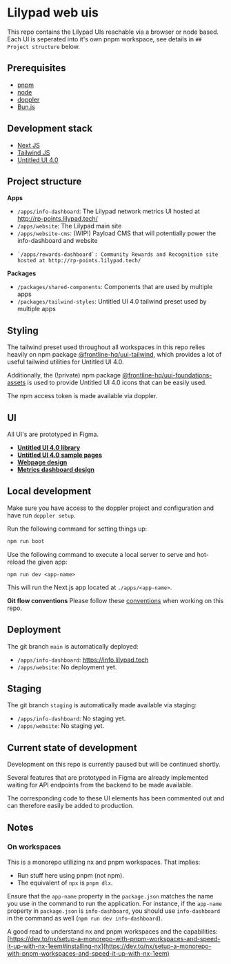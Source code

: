 # Lilypad web uis

This repo contains the Lilypad UIs reachable via a browser or node based.
Each UI is seperated into it's own pnpm workspace, see details in `## Project structure` below.

## Prerequisites

- [pnpm](https://pnpm.io/installation)
- [node](https://nodejs.org/en/download/package-manager)
- [doppler](https://docs.doppler.com/docs/install-cli)
- [Bun.js](https://bun.sh/docs/installation)

## Development stack

- [Next JS](https://nextjs.org/)
- [Tailwind JS](https://tailwindcss.com/)
- [Untitled UI 4.0](https://www.untitledui.com/)

## Project structure

**Apps**

- `/apps/info-dashboard`: The Lilypad network metrics UI hosted at http://rp-points.lilypad.tech/
    <!-- https://info.lilypad.tech -->
- `/apps/website`: The Lilypad main site
- `/apps/website-cms`: (WIP!) Payload CMS that will potentially power the info-dashboard and website
-     `/apps/rewards-dashboard`: Community Rewards and Recognition site hosted at http://rp-points.lilypad.tech/
  <!-- https://oss.lilypad.tech -->

**Packages**

- `/packages/shared-components`: Components that are used by multiple apps
- `/packages/tailwind-styles`: Untitled UI 4.0 tailwind preset used by multiple apps

## Styling

The tailwind preset used throughout all workspaces in this repo relies heavily on npm package [@frontline-hq/uui-tailwind](https://www.npmjs.com/package/@frontline-hq/uui-tailwind), which provides a lot of useful tailwind utilities for Untitled UI 4.0.

Additionally, the (!private) npm package [@frontline-hq/uui-foundations-assets](https://www.npmjs.com/package/@frontline-hq/uui-foundations-assets) is used to provide Untitled UI 4.0 icons that can be easily used.

The npm access token is made available via doppler.

## UI

All UI's are prototyped in Figma.

- [**Untitled UI 4.0 library**](<https://www.figma.com/design/QAOfgDhHVeH5f6ZL7dNDLE/%E2%9D%96-Untitled-UI-%E2%80%93-PRO-VARIABLES-(v4.1)-QAgF8rdbZjp4-(Copy)?node-id=1480-0&t=aQ0a4c3wOTL4TRkn-1>)
- [**Untitled UI 4.0 sample pages**](https://www.figma.com/design/UL6MdGaqnCWJiejfZj9CUG/Untitled-v4.1-example-pages?node-id=0-1&t=ld6NAgsIoqA1K2kn-1)
- [**Webpage design**](https://www.figma.com/design/T0J4d7sapn2no8t7ixmNY3/lilypad-UI?node-id=480-3750)
- [**Metrics dashboard design**](https://www.figma.com/design/T0J4d7sapn2no8t7ixmNY3/lilypad-UI?node-id=677-7696)

## Local development

Make sure you have access to the doppler project and configuration and have run `doppler setup`.

Run the following command for setting things up:

```sh
npm run boot
```

Use the following command to execute a local server to serve and hot-reload the given app:

```
npm run dev <app-name>
```

This will run the Next.js app located at `./apps/<app-name>`.

**Git flow conventions** Please follow these [conventions](https://www.notion.so/lilypadnetwork/Git-flow-conventions-98606ed2291b45fba6916dbf6ccab98f) when working on this repo.

## Deployment

The git branch `main` is automatically deployed:

- `/apps/info-dashboard`: https://info.lilypad.tech
- `/apps/website`: No deployment yet.

## Staging

The git branch `staging` is automatically made available via staging:

- `/apps/info-dashboard`: No staging yet.
- `/apps/website`: No staging yet.

## Current state of development

Development on this repo is currently paused but will be continued shortly.

Several features that are prototyped in Figma are already implemented waiting for API endpoints from the backend to be made available.

The corresponding code to these UI elements has been commented out and can therefore easily be added to production.

## Notes

### On workspaces

This is a monorepo utilizing nx and pnpm workspaces. That implies:

- Run stuff here using pnpm (not npm).
- The equivalent of `npx` is `pnpm dlx`.

Ensure that the `app-name` property in the `package.json` matches the name you use in the command to run the application. For instance, if the `app-name` property in `package.json` is `info-dashboard`, you should use `info-dashboard` in the command as well (`npm run dev info-dashboard`).

A good read to understand nx and pnpm workspaces and the capabilities: [https://dev.to/nx/setup-a-monorepo-with-pnpm-workspaces-and-speed-it-up-with-nx-1eem#installing-nx](https://dev.to/nx/setup-a-monorepo-with-pnpm-workspaces-and-speed-it-up-with-nx-1eem)
